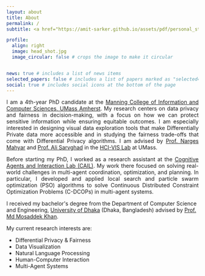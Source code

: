 ```yaml
---
layout: about
title: About
permalink: /
subtitle: <a href="https://amit-sarker.github.io/assets/pdf/personal_statement.pdf" style="color:#E10000;"> <u><b>Actively looking for internship opportunities for Summer 2026! (Click to read my Personal Statement)</b></u></a>

profile:
  align: right
  image: head_shot.jpg
  image_circular: false # crops the image to make it circular


news: true # includes a list of news items
selected_papers: false # includes a list of papers marked as "selected={true}"
social: true # includes social icons at the bottom of the page
---
```

<p style="text-align:justify"> 
I am a 4th-year PhD candidate at the <a href='https://www.cics.umass.edu/'>Manning College of Information and Computer Sciences, 
UMass Amherst</a>. My research centers on data privacy and fairness in decision-making, with a focus on 
how we can protect sensitive information while ensuring equitable outcomes. I am especially interested in designing visual data 
exploration tools that make Differentially Private data more accessible and in studying the fairness trade-offs that come with 
Differential Privacy algorithms. I am advised by <a href="https://groups.cs.umass.edu/nmahyar/">Prof. Narges Mahyar</a> and 
<a href="https://groups.cs.umass.edu/asarv/">Prof. Ali Sarvghad</a> in the <a href="https://groups.cs.umass.edu/hci-vis/">HCI-VIS 
Lab</a> at UMass. </p>

<p style="text-align:justify">
Before starting my PhD, I worked as a research assistant at the <a href='https://mmkhansajeeb.com/cailresearchgroup.html'>Cognitive 
Agents and Interaction Lab (CAIL)</a>. My work there focused on solving real-world challenges in multi-agent coordination, optimization, 
and planning. In particular, I developed and applied local search and particle swarm optimization (PSO) algorithms to solve Continuous 
Distributed Constraint Optimization Problems (C-DCOPs) in multi-agent systems.


I received my bachelor's degree from the Department of Computer Science and Engineering, 
<a href="https://www.du.ac.bd/body/CSE">University of Dhaka</a> (Dhaka, Bangladesh) advised by 
<a href="https://mmkhansajeeb.com/">Prof. Md Mosaddek Khan</a>.
</p>

My current research interests are:
<ul>
    <li> Differential Privacy & Fairness </li>
    <li> Data Visualization </li>
    <li> Natural Language Processing </li>
    <li> Human-Computer Interaction </li>
    <li> Multi-Agent Systems </li>
</ul>
